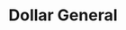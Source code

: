 ---
title: "Dollar General"
url: /corbin/dollar-general-cumberland-falls-highway/
shop: variety store
---